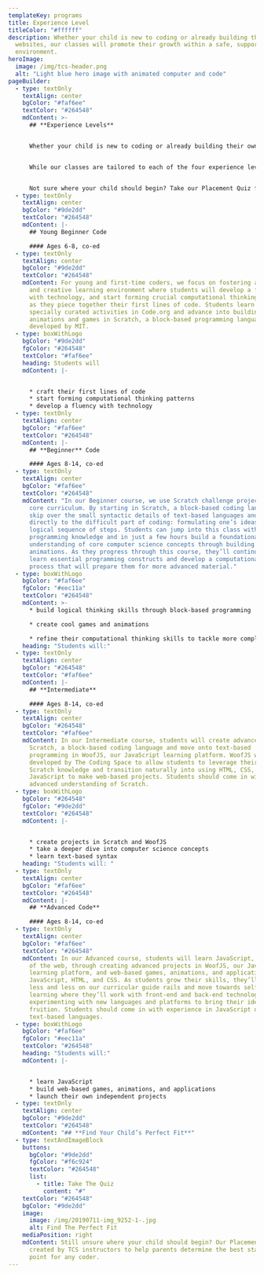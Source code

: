 ```yaml
---
templateKey: programs
title: Experience Level
titleColor: "#ffffff"
description: Whether your child is new to coding or already building their own
  websites, our classes will promote their growth within a safe, supportive
  environment.
heroImage:
  image: /img/tcs-header.png
  alt: "Light blue hero image with animated computer and code"
pageBuilder:
  - type: textOnly
    textAlign: center
    bgColor: "#faf6ee"
    textColor: "#264548"
    mdContent: >-
      ## **Experience Levels**


      Whether your child is new to coding or already building their own websites, our classes will promote their growth within a safe, supportive environment. By challenging students at their individual level to create projects as unique as they are, we underscore the power of personalized learning. 


      While our classes are tailored to each of the four experience levels below, our student-centered approach creates a totally personalized education experience, allowing students to be challenged at their individual level and pace. No matter where they’ve started, we’re here to help them get where they want to go. 


      Not sure where your child should begin? Take our Placement Quiz for personalized recommendations based on your child’s current experience.
  - type: textOnly
    textAlign: center
    bgColor: "#9de2dd"
    textColor: "#264548"
    mdContent: |-
      ## Young Beginner Code

      #### Ages 6-8, co-ed
  - type: textOnly
    textAlign: center
    bgColor: "#9de2dd"
    textColor: "#264548"
    mdContent: For young and first-time coders, we focus on fostering a welcoming
      and creative learning environment where students will develop a fluency
      with technology, and start forming crucial computational thinking patterns
      as they piece together their first lines of code. Students learn through
      specially curated activities in Code.org and advance into building
      animations and games in Scratch, a block-based programming language
      developed by MIT.
  - type: boxWithLogo
    bgColor: "#9de2dd"
    fgColor: "#264548"
    textColor: "#faf6ee"
    heading: Students will
    mdContent: |-


      * craft their first lines of code
      * start forming computational thinking patterns
      * develop a fluency with technology
  - type: textOnly
    textAlign: center
    bgColor: "#faf6ee"
    textColor: "#264548"
    mdContent: |-
      ## **Beginner** Code

      #### Ages 8-14, co-ed
  - type: textOnly
    textAlign: center
    bgColor: "#faf6ee"
    textColor: "#264548"
    mdContent: "In our Beginner course, we use Scratch challenge projects as our
      core curriculum. By starting in Scratch, a block-based coding language, we
      skip over the small syntactic details of text-based languages and cut
      directly to the difficult part of coding: formulating one’s ideas into a
      logical sequence of steps. Students can jump into this class with no prior
      programming knowledge and in just a few hours build a foundational
      understanding of core computer science concepts through building games and
      animations. As they progress through this course, they’ll continue to
      learn essential programming constructs and develop a computational thought
      process that will prepare them for more advanced material."
  - type: boxWithLogo
    bgColor: "#faf6ee"
    fgColor: "#eec11a"
    textColor: "#264548"
    mdContent: >-
      * build logical thinking skills through block-based programming

      * create cool games and animations

      * refine their computational thinking skills to tackle more complex problems
    heading: "Students will:"
  - type: textOnly
    textAlign: center
    bgColor: "#264548"
    textColor: "#faf6ee"
    mdContent: |-
      ## **Intermediate**

      #### Ages 8-14, co-ed
  - type: textOnly
    textAlign: center
    bgColor: "#264548"
    textColor: "#faf6ee"
    mdContent: In our Intermediate course, students will create advanced projects in
      Scratch, a block-based coding language and move onto text-based
      programming in WoofJS, our JavaScript learning platform. WoofJS was
      developed by The Coding Space to allow students to leverage their existing
      Scratch knowledge and transition naturally into using HTML, CSS, and
      JavaScript to make web-based projects. Students should come in with an
      advanced understanding of Scratch.
  - type: boxWithLogo
    bgColor: "#264548"
    fgColor: "#9de2dd"
    textColor: "#264548"
    mdContent: |-


      * create projects in Scratch and WoofJS
      * take a deeper dive into computer science concepts
      * learn text-based syntax
    heading: "Students will: "
  - type: textOnly
    textAlign: center
    bgColor: "#faf6ee"
    textColor: "#264548"
    mdContent: |-
      ## **Advanced Code**

      #### Ages 8-14, co-ed
  - type: textOnly
    textAlign: center
    bgColor: "#faf6ee"
    textColor: "#264548"
    mdContent: In our Advanced course, students will learn JavaScript, the language
      of the web, through creating advanced projects in WoofJS, our JavaScript
      learning platform, and web-based games, animations, and applications in
      JavaScript, HTML, and CSS. As students grow their skills, they’ll rely
      less and less on our curricular guide rails and move towards self-directed
      learning where they’ll work with front-end and back-end technologies,
      experimenting with new languages and platforms to bring their ideas to
      fruition. Students should come in with experience in JavaScript or other
      text-based languages.
  - type: boxWithLogo
    bgColor: "#faf6ee"
    fgColor: "#eec11a"
    textColor: "#264548"
    heading: "Students will:"
    mdContent: |-


      * learn JavaScript
      * build web-based games, animations, and applications
      * launch their own independent projects
  - type: textOnly
    textAlign: center
    bgColor: "#9de2dd"
    textColor: "#264548"
    mdContent: "## **Find Your Child’s Perfect Fit**"
  - type: textAndImageBlock
    buttons:
      bgColor: "#9de2dd"
      fgColor: "#f6c924"
      textColor: "#264548"
      list:
        - title: Take The Quiz
          content: "#"
    textColor: "#264548"
    bgColor: "#9de2dd"
    image:
      image: /img/20190711-img_9252-1-.jpg
      alt: Find The Perfect Fit
    mediaPosition: right
    mdContent: Still unsure where your child should begin? Our Placement Quiz was
      created by TCS instructors to help parents determine the best starting
      point for any coder.
---
```

